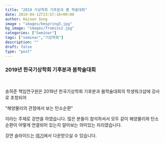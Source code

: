 ```yaml
---
title: "2019 기상학회 기후분과 봄 학술대회"
date: 2019-04-12T23:57:16+09:00
author: Hajoon Song
image : "images/kmspring3.jpg"
bg_image: "images/fromiss2.jpg"
categories: ["Seminar"]
tags: ["seminar","기상학회"]
description: ""
draft: false
type: "post"
---
```


### 2019년 한국기상학회 기후분과 봄학술대회

<br>

송하준 책임연구원은 2019년 한국기상학회 기후분과 봄학술대회의 학생워크샵에 강사로 초청되어

"해양물리의 관점에서 보는 탄소순환"

이라는 주제로 강연을 하였습니다. 많은 분들이 참석하셔서 모두 같이 해양물리와 탄소순환이 어떻게 연결되어 있는지 알아보는 의미있는 자리였습니다.


강연 슬라이드는 [여기](/images/HajoonSong_2019KMSClimate.pdf)에서 다운받으실 수 있습니다.

<div class='image'>
<img src="/asmlab/images/kmspring1.jpg" class="img-responsive; width:50%;" alt="">
</div>
<br>

<div class='image'>
<img src="/asmlab/images/kmspring2.jpg" class="img-responsive; width:50%;" alt="">
</div>
<br>
